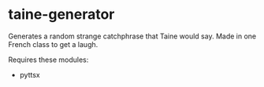 # taine-generator
Generates a random strange catchphrase that Taine would say. Made in one French class to get a laugh.


Requires these modules:

- pyttsx
